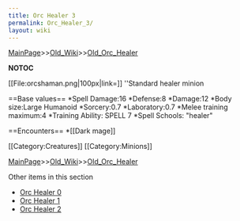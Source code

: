 ```yaml
---
title: Orc Healer 3
permalink: Orc_Healer_3/
layout: wiki
---
```


[MainPage](/keeperrl_wiki/ "wikilink")>>[Old_Wiki](/keeperrl_wiki/Old_Wiki "wikilink")>>[Old_Orc_Healer](/keeperrl_wiki/Old_Orc_Healer "wikilink")

__NOTOC__

[[File:orcshaman.png|100px|link=]] ''Standard healer minion

==Base values==
*Spell Damage:16
*Defense:8
*Damage:12
*Body size:Large Humanoid
*Sorcery:0.7
*Laboratory:0.7
*Melee training maximum:4
*Training Ability: SPELL 7 
*Spell Schools: &quot;healer&quot;

==Encounters==
*[[Dark mage]]

[[Category:Creatures]]
[[Category:Minions]]

[MainPage](/keeperrl_wiki/ "wikilink")>>[Old_Wiki](/keeperrl_wiki/Old_Wiki "wikilink")>>[Old_Orc_Healer](/keeperrl_wiki/Old_Orc_Healer "wikilink")

Other items in this section
-    [Orc Healer 0](/keeperrl_wiki/Orc_Healer_0 "wikilink")
-    [Orc Healer 1](/keeperrl_wiki/Orc_Healer_1 "wikilink")
-    [Orc Healer 2](/keeperrl_wiki/Orc_Healer_2 "wikilink")
